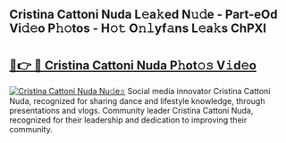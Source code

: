 ## Cristina Cattoni Nuda L𝚎a𝚔ed N𝚞𝚍e - Part-eOd Vi𝚍𝚎o P𝚑𝚘tos - H𝚘𝚝 O𝚗𝚕yf𝚊ns L𝚎a𝚔s ChPXl

# <h2><a href="http://kf1fic.oniu.top/?m=Cristina+Cattoni+Nuda">🔗👉 🔴 Cristina Cattoni Nuda P𝚑ot𝚘𝚜 V𝚒d𝚎o</a></h2>

[![Cristina Cattoni Nuda Nu𝚍e𝚜](https://i.imgur.com/0qMVB7G.gif)](http://kf1fic.oniu.top/?m=Cristina+Cattoni+Nuda)
Social media innovator Cristina Cattoni Nuda, recognized for sharing dance and lifestyle knowledge, through presentations and vlogs. Community leader Cristina Cattoni Nuda, recognized for their leadership and dedication to improving their community.  

